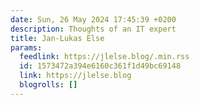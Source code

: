 ```yaml
---
date: Sun, 26 May 2024 17:45:39 +0200
description: Thoughts of an IT expert
title: Jan-Lukas Else
params:
  feedlink: https://jlelse.blog/.min.rss
  id: 1573472a394e6160c361f1d49bc69148
  link: https://jlelse.blog
  blogrolls: []
---
```

